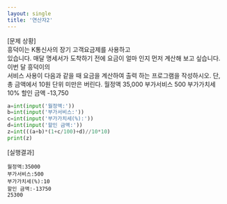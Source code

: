 ```yaml
---
layout: single
title: '연산자2'
---
```


[문제 상황]    
 흥덕이는 K통신사의 장기 고객요금제를 사용하고  
있습니다. 매달 명세서가 도착하기 전에 요금이 얼마 
인지 먼저 계산해 보고 싶습니다. 이번 달 흥덕이의  
서비스 사용이 다음과 같을 때 요금을 계산하여 출력 
하는 프로그램을 작성하시오. 단, 총 금액에서 10원 
단위 미만은 버린다. 
월정액 35,000 
부가서비스 500 
부가가치세 10% 
할인 금액 -13,750 

~~~python
a=int(input('월정액:'))
b=int(input('부가서비스:'))
c=int(input('부가가치세(%):'))
d=int(input('할인 금액:'))
z=int(((a+b)*(1+c/100)+d)//10*10)
print(z)
~~~

[실행결과]   
~~~
월정액:35000
부가서비스:500
부가가치세(%):10
할인 금액:-13750
25300
~~~

